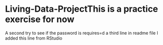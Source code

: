 # Living-Data-ProjectThis is a practice exercise for now
A second try to see if the password is requires=d
a third line in readme file
I added this line from RStudio
